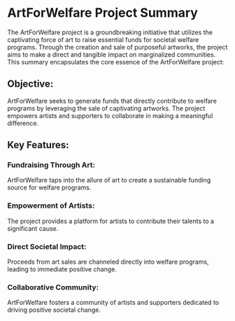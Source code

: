 <h1>ArtForWelfare Project Summary</h1>

<p>The ArtForWelfare project is a groundbreaking initiative that utilizes the captivating force of art to raise essential funds for societal welfare programs. Through the creation and sale of purposeful artworks, the project aims to make a direct and tangible impact on marginalized communities. This summary encapsulates the core essence of the ArtForWelfare project:</p>

<h2>Objective:</h2>
<p>ArtForWelfare seeks to generate funds that directly contribute to welfare programs by leveraging the sale of captivating artworks. The project empowers artists and supporters to collaborate in making a meaningful difference.</p>

<h2>Key Features:</h2>

<h3>Fundraising Through Art:</h3> ArtForWelfare taps into the allure of art to create a sustainable funding source for welfare programs.
<h3>Empowerment of Artists:</h3> The project provides a platform for artists to contribute their talents to a significant cause.
<h3>Direct Societal Impact:</h3> Proceeds from art sales are channeled directly into welfare programs, leading to immediate positive change.
<h3>Collaborative Community:</h3> ArtForWelfare fosters a community of artists and supporters dedicated to driving positive societal change.
